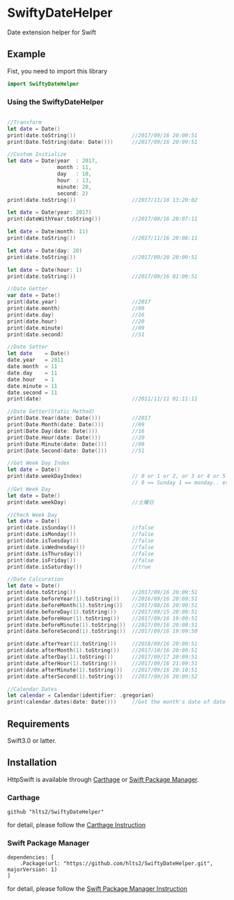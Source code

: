 # SwiftyDateHelper
Date extension helper for Swift

## Example

Fist, you need to import this library

```swift
import SwiftyDateHelper
```

### Using the SwiftyDateHelper

```swift

//Transform
let date = Date()
print(date.toString())                  //2017/09/16 20:09:51
print(Date.ToString(date: Date()))      //2017/09/16 20:09:51

//Custom Initialize
let date = Date(year  : 2017,
                month : 11,
                day   : 10,
                hour  : 13,
                minute: 20,
                second: 2)
print(date.toString())                  //2017/11/10 13:20:02

let date = Date(year: 2017)
print(dateWithYear.toString())          //2017/09/16 20:07:11

let date = Date(month: 11)
print(date.toString())                  //2017/11/16 20:08:11

let date = Date(day: 20)
print(date.toString())                  //2017/09/20 20:09:51

let date = Date(hour: 1)
print(date.toString())                  //2017/09/16 01:09:51

//Date Getter
var date = Date()       
print(date.year)                        //2017
print(date.month)                       //09
print(date.day)                         //16
print(date.hour)                        //20
print(date.minute)                      //09
print(date.second)                      //51

//Date Setter
let date    = Date()
date.year   = 2011
date.month  = 11
date.day    = 11
date.hour   = 1
date.minute = 11
date.second = 11
print(date)                             //2011/11/11 01:11:11

//Date Getter(Static Method)
print(Date.Year(date: Date()))          //2017
print(Date.Month(date: Date()))         //09
print(Date.Day(date: Date()))           //16
print(Date.Hour(date: Date()))          //20
print(Date.Minute(date: Date()))        //09
print(Date.Second(date: Date()))        //51

//Get Week Day Index
let date = Date()
print(date.weekDayIndex)                // 0 or 1 or 2, or 3 or 4 or 5 or 6
                                        // 0 == Sunday 1 == monday.. etc
//Get Week Day
let date = Date()
print(date.weekDay)                     //土曜日

//Check Week Day
let date = Date()       
print(date.isSunday())                  //false
print(date.isMonday())                  //false
print(date.isTuesday())                 //false
print(date.isWednesday())               //false
print(date.isThursday())                //false
print(date.isFriday())                  //false
print(date.isSaturday())                //true

//Date Calcuration
let date = Date()
print(date.toString())                  //2017/09/16 20:09:51
print(date.beforeYear(1).toString())    //2016/09/16 20:09:51   
print(date.beforeMonth(1).toString())   //2017/08/16 20:09:51
print(date.beforeDay(1).toString())     //2017/09/15 20:09:51
print(date.beforeHour(1).toString())    //2017/09/16 19:09:51
print(date.beforeMinute(1).toString())  //2017/09/16 20:08:51
print(date.beforeSecond(1).toString())  //2017/09/16 19:09:50

print(date.afterYear(1).toString())     //2018/09/16 20:09:51
print(date.afterMonth(1).toString())    //2017/10/16 20:09:51
print(date.afterDay(1).toString())      //2017/09/17 20:09:51
print(date.afterHour(1).toString())     //2017/09/16 21:09:51
print(date.afterMinute(1).toString())   //2017/09/16 20:10:51
print(date.afterSecond(1).toString())   //2017/09/16 20:09:52

//Calendar Dates
let calendar = Calendar(identifier: .gregorian)
print(calendar.dates(date: Date()))     //Get the month's date of date

```

## Requirements
Swift3.0 or latter.

## Installation

HttpSwift is available through [Carthage](https://github.com/Carthage/Carthage) or
[Swift Package Manager](https://github.com/apple/swift-package-manager).

### Carthage

```
github "hlts2/SwiftyDateHelper"
```

for detail, please follow the [Carthage Instruction](https://github.com/Carthage/Carthage#if-youre-building-for-ios-tvos-or-watchos)

### Swift Package Manager

```
dependencies: [
    .Package(url: "https://github.com/hlts2/SwiftyDateHelper.git", majorVersion: 1)
]
```

for detail, please follow the [Swift Package Manager Instruction](https://github.com/apple/swift-package-manager/blob/master/Documentation/Usage.md)
